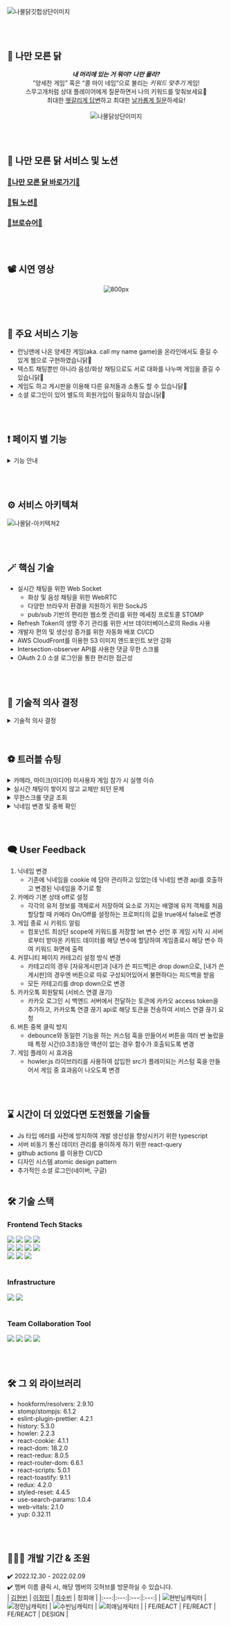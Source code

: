 ![나몰닭깃헙상단이미지](https://user-images.githubusercontent.com/117756400/216939133-6d703bcf-80ce-4939-ada5-a583af07185e.jpg)

<br /> <br />

## 🐔 나만 모른 닭
<div align=center>

***내 머리에 있는 거 뭐야? 나만 몰라?***  
”양세찬 게임” 혹은 “콜 마이 네임”으로 불리는 *키워드 맞추기* 게임!  
스무고개처럼 상대 플레이어에게 질문하면서 나의 키워드를 맞춰보세요🐤  
최대한 <u>헷갈리게 답변</u>하고 최대한 <u>날카롭게 질문</u>하세요!  
<br />
![나몰닭상단이미지](https://user-images.githubusercontent.com/117756400/216971099-fff770a8-8462-4ad0-91f1-64463703bf5f.png)  
</div>

<br /> <br />

## 🔗 나만 모른 닭 서비스 및 노션
### [🐔나만 모른 닭 바로가기🐔](https://namoldak.com)
### [🐔팀 노션🐔](https://www.notion.so/ad96dfad0856455c922e9d0f756a7f60)
### [🐔브로슈어🐔](https://colossal-chokeberry-fec.notion.site/39515b59c604426494e905a62410ce3b)

<br /> <br />

## 📽 시연 영상
<div align=center>

![800px](https://user-images.githubusercontent.com/111271565/217049760-c3694076-b5be-41c5-9951-f148aee3bb92.gif)

</div>

<br /> <br />

## 📢 주요 서비스 기능
<ul>
<li> 런닝맨에 나온 양세찬 게임(aka. call my name game)을 온라인에서도 즐길 수 있게 웹으로 구현하였습니닭🐔 </li>
<li> 텍스트 채팅뿐만 아니라 음성/화상 채팅으로도 서로 대화를 나누며 게임을 즐길 수 있습니닭🐔 </li>
<li> 게임도 하고 게시판을 이용해 다른 유저들과 소통도 할 수 있습니닭🐔 </li>
<li> 소셜 로그인이 있어 별도의 회원가입이 필요하지 않습니닭🐔 </li>
</ul>

<br /> <br />

## ❗️ 페이지 별 기능

<details>
  <summary> 기능 안내 </summary>
  <br/>
  
| 페이지 | 기능 |
| ---- | ----- |
| 랜딩 | - 로그인된 유저/게스트 구분 |
| 로그인/회원가입 | - 카카오 로그인 <br /> - 유효성 검사 (모든 인풋 필드에 적용) <br/> - 닉네임, 이메일 중복 확인 |
| 로비 (게임룸 리스트) | - 배경음 자동 재생 <br /> - 방 생성/입장 <br /> - 방 제목 검색 <br> - 페이지네이션 |
| 게임룸 | - 텍스트 채팅 <br /> - 음성, 화상 채팅 <br /> - 게임 주제, 키워드 표시 <br /> - 뒤로가기 금지 <br /> - 정답 입력 모달 자동 생성 <br /> - 발언시간 타이머 표시 <br /> - 발언권 자동 이동 <br /> - 카메라, 마이크 비활성화 |
| 게시글 리스트 | - 게시글 조회 <br /> - 페이지네이션 <br /> - 제목으로 게시글 검색 <br /> - 카테고리별 게시글 조회 |
| 게시글 상세 | - 작성자일 경우, 게시글 수정/삭제 <br /> - 댓글 조회/등록/수정/삭제 <br /> - 댓글 무한 스크롤 |
| 게시글 작성/수정 | - 작성한 게시글 제목, 내용 작성/수정 |
| 설정 모달  | - 회원 정보 확인 <br /> - 닉네임 변경 및 중복 확인 <br /> - 로그아웃 <br /> - 회원 탈퇴 <br /> - 카카오 회원탈퇴 <br /> - 배경음 볼륨 조절 |
</details>
  
<br /> <br />

## ⚙️ 서비스 아키텍쳐
![나몰닭-아키텍쳐2](https://user-images.githubusercontent.com/117756400/216894689-8921deef-c813-42ca-a8f2-6e58f34fd4b8.jpg)

<br /> <br />

## 🪄 핵심 기술
- 실시간 채팅을 위한 Web Socket
  - 화상 및 음성 채팅을 위한 WebRTC
  - 다양한 브라우저 환경을 지원하기 위한 SockJS
  - pub/sub 기반의 편리한 웹소켓 관리를 위한 메세징 프로토콜 STOMP
- Refresh Token의 생명 주기 관리를 위한 서브 데이터베이스로의 Redis 사용
- 개발자 편의 및 생산성 증가를 위한 자동화 배포 CI/CD
- AWS CloudFront를 이용한 S3 이미지 엔드포인트 보안 강화
- Intersection-observer API를 사용한 댓글 무한 스크롤
- OAuth 2.0 소셜 로그인을 통한 편리한 접근성

<br /> <br />

## 📝 기술적 의사 결정
<details>
<summary>기술적 의사 결정</summary>
<div markdown="1">

| 기술 | 도입 이유 | 후보군 | 의견 조율 및 기술 결정 |
| --- | --- | --- | --- |
| Redux-Toolkit | 컨포넌트 내에서 관리하는 상태값이 페이지 이동으로 인해 유지되지 않는 문제가 생김.상태의 일관성을 유지하기 위해 전역으로 상태값을 저장할 수 있는 방법이 필요했음. | redux <br /> redux-toolkit | 실시간성이 중요한 서비스이므로 한쪽에서 송신을 하면 반대쪽에서는 수신만 할 수 있는 Polling 및 Long Polling은 Web Socket에 비해 실시간성이 떨어짐.<br /> Web Socket을 사용하면 서버와 브라우저 사이에 양방향 소통이 가능함(= 전 이중 통신, 양방향 통신 (Full-Duplex)). <br /> 즉, 클라이언트가 먼저 요청하지 않아도 서버가 먼저 데이터를 보낼 수 있고 상대방의 송신 상태와 상관없이 메세지를 보낼 수 있음. <br /> 때문에 30초의 제한 시간 내에 많은 질문이 오가는 실시간 채팅이 중요한 우리 서비스에 Web Socket이 더 적절하다고 판단 |
| Infinite Scroll | 게시글 상세페이지에서 유저가 게시글에 초점을 맞춰 읽다가 댓글을 읽고 싶은 경우 일정한 데이터를 순차적으로 보여주기 위함. | Pagination <br /> Infinite Scroll | scroll height 를 구해서 dabouncing과 throttling을 사용하는 경우 스크롤을 할 때마다 이벤트가 발생하므로 reflow 단계가 계속 일어남. <br />Intersection Observer API 를 사용하는 경우 타겟의 변화를 관찰하여 스크롤시 지정된 수만큼 데이터가 요청되며 렌더링됨.<br /> 타겟이 얼마만큼 보였을 때 콜백함수를 실행할지 지정할 수 있다는 점도 장점임.  <br/>scroll이 일어날 때 마다 특정 element가 화면에 존재하는지에 대한 여부를 계속 계산하는 것은 비효율적이라고 판단하였음. <br /> 따라서 Intersection Observer API 를 사용함 |
| axios(instance) | API를 연동할 때 axios를 사용하면 자동으로 JSON 데이터 형식으로 변환이 가능하고 XSRF의 보호를 받기 때문 | fetch <br /> axios | axios를 사용하는 경우 JSON 데이터를 자동 변환해줌. 또한 400, 500 대의 에러가 발생한 경우 rejectfh response를 전달해 catch로 잡아낼 수 있음. <br /> axios 를 인스턴스화하여 baseURL 과 token을 사용하는 컴포넌트들에서 instance를 호출하여 사용할 수 있어 편리하므로 axios 를 사용하는 것으로 결정함. |
| styled-components | JavaScript로 작성된 컴포넌트에 스타일을 바로 정의하는 Css-in-Js 방식을 사용하여 빠르게 프로젝트를 진행시키기 위함. | Sass <br /> Styled-components | styled component를 사용할 경우, Sass의 다양한 스타일링이라는 장점을 props를 참조하여 대체할 수 있음.<br /> 하지만 className 지정은 전역으로 관리될 경우 중복될 가능성이 높아보임.<br /> styled component가 빠른 페이지 로드에 불리하고 하더라도, 동적인 이벤트가 적고 작은 규모의 프로젝트에는 크게 영향이 없을 것이라 판단함. <br />또한, 재사용 측면에 있어서 반복적인 규칙은 theme.js 파일을 작성하여 사용할 수 있다고 생각하여 최종적으로 styled-component를 사용하기로 결정. |

<div>
</details>
<br /> <br />

## ⚽ 트러블 슈팅
<details>
<summary>카메라, 마이크(미디어) 미사용자 게임 참가 시 실행 이슈</summary>
<div markdown="1">

- **문제 상황**
  - 카메라,마이크 사용 차단을 한 유저는 게임에 참가 시 게임 진행이 안 됨

- **이유**  
  - 유저의 미디어 정보를 얻어오는 로직에서 미디어 사용 차단, 또는 미디어가 없을 경우 오류가 발생

- **해결 방법**  
  1. 유저의 미디어 정보를 얻어오는 로직에 try-catch 문을 사용하여 error 처리
  2. 미디어 차단 사용자를 위해, 타 사용자들의 프로필 정보를 담고 화면에 보여주는 users 배열 안에 유저 각각 객체의 값을 최초에 미디어 차단 사용자 기준으로 생성,  이후에 미디어 허용 사용자라면 users배열에서 해당 유저 객체를 삭제 후 미디어 허용 사용자 기준으로 재 생성 하여 주었음
  <br />
</div>
</details>
<details>
<summary>실시간 채팅이 쌓이지 않고 교체만 되던 문제</summary>
<div markdown="1">

- **문제 상황**  
  - 실시간 채팅이 쌓이는 것을 구현하기 위해 setChatMessages([...chatMessages, data])의 형태로 코드를 짰으나 기존 채팅에서 새로운 채팅으로 교체만 되는 문제

- **이유**  
  - setState()가 비동기로 동작하기 때문. …chatMessages 전개연산자가 변경된 채팅 state가 아닌 업데이트되지 않은 state만 가져오는 것이 원인

- **해결 방법**  
  - setState() 함수에서 이전 state 값을 기준으로 값을 계산해야 한다면, 객체 대신 updater 함수를 전달해야 함. 따라서  setChatMessages((chatMessages) => [...chatMessages, data]) 이렇게 코드를 썼고 문제를 해결했음.
  <br />
</div>
</details>
<details>
<summary>무한스크롤 댓글 조회</summary>
<div markdown="1">

- **문제 상황**  
  - 게시글 상세 페이지에서 댓글을 무한스크롤로 보여줄 때 다른 게시글에도 똑같은 댓글이 보임

- **이유**  
  - 댓글 데이터를 전역으로 관리했기 때문

- **해결 방법**  
  - redux thunk 를 쓰지 않고 게시글 상세 조회 컴포넌트에서 댓글 전체 조회 api 를 바로 호출하여 데이터를 보여줌
  <br />
</div>
</details>
<details>
<summary>닉네임 변경 및 중복 확인</summary>
<div markdown="1">

- **문제 상황**  
  - 닉네임 중복 확인 버튼을 눌렀는데 닉네임이 중복 확인 검사 없이 바로 변경됨

- **이유**  
  - form 태그 안에서는 버튼을 하나만 눌러도 submit function이 실행되었기 때문

- **해결 방법**  
  - 버튼의 onClick 함수에 event.preventDefault( );  메서드를 써서 기본으로 정의된 이벤트를 작동하지 못하게 막음
  <br />
</div>
</details>

<br /> <br />

## 🗨️ User Feedback
1. 닉네임 변경
    - 기존에 닉네임을 cookie 에 담아 관리하고 있었는데 닉네임 변경 api를 호출하고 변경된 닉네임을 주기로 함  
2. 카메라 기본 상태 off로 설정
    - 각각의 유저 정보를 객체로서 저장하여 요소로 가지는 배열에 유저 객체를 처음 할당할 때 카메라 On/Off를 설정하는 프로퍼티의 값을 true에서 false로 변경 
3. 게임 종료 시 키워드 알림
    - 컴포넌트 최상단 scope에 키워드를 저장할 let 변수 선언 후 게임 시작 시 서버로부터 받아온 키워드 데이터를 해당 변수에 할당하여 게임종료시 해당 변수 하여 키워드 화면에 출력  
4. 커뮤니티 페이지 카테고리 설정 방식 변경
    - 카테고리의 경우 [자유게시판]과 [내가 쓴 피드백]은 drop down으로, [내가 쓴 게시판]의 경우엔 버튼으로 따로 구성되어있어서 불편하다는 피드백을 받음  
    - 모든 카테고리를 drop down으로 변경  
5. 카카오톡 회원탈퇴 (서비스 연결 끊기)
    - 카카오 로그인 시 백엔드 서버에서 전달하는 토큰에 카카오 access token을 추가하고, 카카오톡 연결 끊기 api로 해당 토큰을 전송하여 서비스 연결 끊기 요청  
6. 버튼 중복 클릭 방지
    - debounce와 동일한 기능을 하는 커스텀 훅을 만들어서 버튼을 여러 번 눌렀을 때 특정 시간(0.3초)동안 액션이 없는 경우 함수가 호출되도록 변경  
7. 게임 플레이 시 효과음
    - howler.js 라이브러리를 사용하여 삽입한 src가 플레이되는 커스텀 훅을 만들어서 게임 중 효과음이 나오도록 변경  

<br /> <br />

## ⌛ 시간이 더 있었다면 도전했을 기술들
- Js 타입 에러를 사전에 방지하여 개발 생산성을 향상시키기 위한 typescript
- 서버 비동기 통신 데이터 관리를 용이하게 하기 위한 react-query
- github actions 를 이용한 CI/CD
- 디자인 시스템 atomic design pattern
- 추가적인 소셜 로그인(네이버, 구글)
<br /> <br />
  
## 🛠 기술 스택
### Frontend Tech Stacks
<img src="https://img.shields.io/badge/html5-E34F26?style=for-the-badge&logo=html5&logoColor=white"> <img src="https://img.shields.io/badge/css-1572B6?style=for-the-badge&logo=css3&logoColor=white"> <img src="https://img.shields.io/badge/styled components-DB7093?style=for-the-badge&logo=styledcomponents&logoColor=black"> <img src="https://img.shields.io/badge/javascript-F7DF1E?style=for-the-badge&logo=javascript&logoColor=black">
<br />
<img src="https://img.shields.io/badge/react-61DAFB?style=for-the-badge&logo=react&logoColor=black"> <img src="https://img.shields.io/badge/React Hook Form-EC5990?style=for-the-badge&logo=ReactHookForm&logoColor=white"> <img src="https://img.shields.io/badge/react router-CA4245?style=for-the-badge&logo=reactrouter&logoColor=black"> <img src="https://img.shields.io/badge/Redux Toolkit-764ABC?style=for-the-badge&logo=Redux&logoColor=white">
<br />
<img src="https://img.shields.io/badge/axios-5A29E4?style=for-the-badge&logo=axios&logoColor=white"> <img src="https://img.shields.io/badge/sockJS-010101?style=for-the-badge&logo=socket.io&logoColor=white"> <img src="https://img.shields.io/badge/webrtc-333333?style=for-the-badge&logo=webrtc&logoColor=white">
<br /> <br />

### Infrastructure  
<img src="https://img.shields.io/badge/Yarn-2C8EBB?style=for-the-badge&logo=Yarn&logoColor=white"> <img src="https://img.shields.io/badge/amazon ec2-FF9900?style=for-the-badge&logo=amazonec2&logoColor=white">
<br /> <br />
  
### Team Collaboration Tool  
<img src="https://img.shields.io/badge/git-F05032?style=for-the-badge&logo=git&logoColor=white">  <img src="https://img.shields.io/badge/github-181717?style=for-the-badge&logo=github&logoColor=white">  <img src="https://img.shields.io/badge/figma-F24E1E?style=for-the-badge&logo=figma&logoColor=white">  <img src="https://img.shields.io/badge/notion-000000?style=for-the-badge&logo=notion&logoColor=white">
<br />

<br /><br />

## 🛠 그 외 라이브러리
- hookform/resolvers: 2.9.10 
- stomp/stompjs: 6.1.2
- eslint-plugin-prettier: 4.2.1
- history: 5.3.0
- howler: 2.2.3
- react-cookie: 4.1.1
- react-dom: 18.2.0
- react-redux: 8.0.5
- react-router-dom: 6.6.1
- react-scripts: 5.0.1
- react-toastify: 9.1.1
- redux: 4.2.0
- styled-reset: 4.4.5
- use-search-params: 1.0.4
- web-vitals: 2.1.0
- yup: 0.32.11

<br /> <br />

## 🧑🏻‍💻 개발 기간 & 조원
✔️ 2022.12.30 - 2022.02.09
<br />
✔️ 멤버 이름 클릭 시, 해당 멤버의 깃허브를 방문하실 수 있습니다.
<br />
|  [김현빈](https://github.com/kimmy199535)  | [이정민](https://github.com/kkookk55) | [최수빈](https://github.com/123456soobin-choi) | 정희애 |
|:---:|:---:|:---:|:---:|
| ![현빈님캐릭터](https://user-images.githubusercontent.com/117756400/216781489-d5e60509-684d-4636-b7e6-af714a2d921c.png) | ![정민님캐릭터](https://user-images.githubusercontent.com/117756400/216781452-8767b30e-5180-4270-8685-448b87cde9a7.png) | ![수빈님캐릭터](https://user-images.githubusercontent.com/117756400/216781532-113c826a-a330-4573-8a13-525446a61e0b.png) | ![희애님캐릭터](https://user-images.githubusercontent.com/117756400/216781821-9adf9b05-907a-4d55-8ac4-11c09534a3c1.png) |
| FE/REACT | FE/REACT | FE/REACT | DESIGN |

<br /> <br /> <br />
